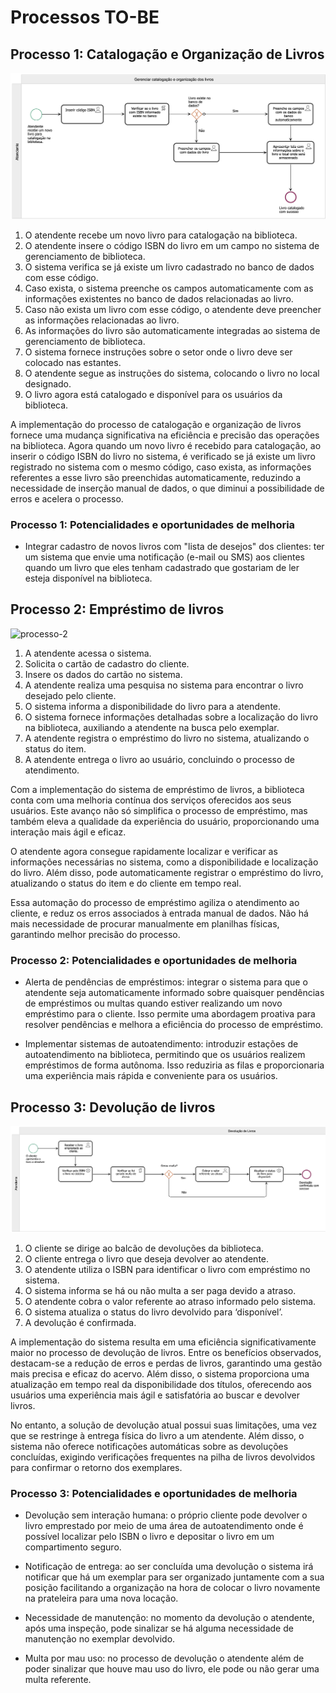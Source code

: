# Processos TO-BE

## Processo 1: Catalogação e Organização de Livros

![processo-1](assets/Processo%201%20-%20Catalogação%20e%20Organização%20de%20Livros.png)

1. O atendente recebe um novo livro para catalogação na biblioteca.
2. O atendente insere o código ISBN do livro em um campo no sistema de gerenciamento de biblioteca.
3. O sistema verifica se já existe um livro cadastrado no banco de dados com esse código.
4. Caso exista, o sistema preenche os campos automaticamente com as informações existentes no banco de dados relacionadas ao livro.
5. Caso não exista um livro com esse código, o atendente deve preencher as informações relacionadas ao livro.
6. As informações do livro são automaticamente integradas ao sistema de gerenciamento de biblioteca.
7. O sistema fornece instruções sobre o setor onde o livro deve ser colocado nas estantes.
8. O atendente segue as instruções do sistema, colocando o livro no local designado.
9. O livro agora está catalogado e disponível para os usuários da biblioteca.

A implementação do processo de catalogação e organização de livros fornece uma mudança significativa na eficiência e precisão das operações na biblioteca. Agora quando um novo livro é recebido para catalogação, ao inserir o código ISBN do livro no sistema, é verificado se já existe um livro registrado no sistema com o mesmo código, caso exista, as informações referentes a esse livro são preenchidas automaticamente, reduzindo a necessidade de inserção manual de dados, o que diminui a possibilidade de erros e acelera o processo.

### Processo 1: Potencialidades e oportunidades de melhoria

- Integrar cadastro de novos livros com "lista de desejos" dos clientes: ter um sistema que envie uma notificação (e-mail ou SMS) aos clientes quando um livro que eles tenham cadastrado que gostariam de ler esteja disponível na biblioteca.

## Processo 2: Empréstimo de livros

![processo-2](assets/Processo%202%20-%20Empréstimo%20de%20livros.png)

1. A atendente acessa o sistema.
2. Solicita o cartão de cadastro do cliente.
3. Insere os dados do cartão no sistema.
4. A atendente realiza uma pesquisa no sistema para encontrar o livro desejado pelo cliente.
5. O sistema informa a disponibilidade do livro para a atendente.
6. O sistema fornece informações detalhadas sobre a localização do livro na biblioteca, auxiliando a atendente na busca pelo exemplar.
7. A atendente registra o empréstimo do livro no sistema, atualizando o status do item.
8. A atendente entrega o livro ao usuário, concluindo o processo de atendimento.

Com a implementação do sistema de empréstimo de livros, a biblioteca conta com uma melhoria contínua dos serviços oferecidos aos seus usuários. Este avanço não só simplifica o processo de empréstimo, mas também eleva a qualidade da experiência do usuário, proporcionando uma interação mais ágil e eficaz.

O atendente agora consegue rapidamente localizar e verificar as informações necessárias no sistema, como a disponibilidade e localização do livro. Além disso, pode automaticamente registrar o empréstimo do livro, atualizando o status do item e do cliente em tempo real.

Essa automação do processo de empréstimo agiliza o atendimento ao cliente, e reduz os erros associados à entrada manual de dados. Não há mais necessidade de procurar manualmente em planilhas físicas, garantindo melhor precisão do processo.

### Processo 2: Potencialidades e oportunidades de melhoria

- Alerta de pendências de empréstimos: integrar o sistema para que o atendente seja automaticamente informado sobre quaisquer pendências de empréstimos ou multas quando estiver realizando um novo empréstimo para o cliente. Isso permite uma abordagem proativa para resolver pendências e melhora a eficiência do processo de empréstimo.

- Implementar sistemas de autoatendimento: introduzir estações de autoatendimento na biblioteca, permitindo que os usuários realizem empréstimos de forma autônoma. Isso reduziria as filas e proporcionaria uma experiência mais rápida e conveniente para os usuários.

## Processo 3: Devolução de livros

![process-3](assets/Processo%203%20-%20Devolução%20de%20livros.png)

1. O cliente se dirige ao balcão de devoluções da biblioteca.
2. O cliente entrega o livro que deseja devolver ao atendente.
3. O atendente utiliza o ISBN para identificar o livro com empréstimo no sistema.
4. O sistema informa se há ou não multa a ser paga devido a atraso.
5. O atendente cobra o valor referente ao atraso informado pelo sistema.
6. O sistema atualiza o status do livro devolvido para ‘disponível’.
7. A devolução é confirmada.

A implementação do sistema resulta em uma eficiência significativamente maior no processo de devolução de livros. Entre os benefícios observados, destacam-se a redução de erros e perdas de livros, garantindo uma gestão mais precisa e eficaz do acervo. Além disso, o sistema proporciona uma atualização em tempo real da disponibilidade dos títulos, oferecendo aos usuários uma experiência mais ágil e satisfatória ao buscar e devolver livros.

No entanto, a solução de devolução atual possui suas limitações, uma vez que se restringe à entrega física do livro a um atendente. Além disso, o sistema não oferece notificações automáticas sobre as devoluções concluídas, exigindo verificações frequentes na pilha de livros devolvidos para confirmar o retorno dos exemplares.

### Processo 3: Potencialidades e oportunidades de melhoria

- Devolução sem interação humana: o próprio cliente pode devolver o livro emprestado por meio de uma área de autoatendimento onde é possível localizar pelo ISBN o livro e depositar o livro em um compartimento seguro.

- Notificação de entrega: ao ser concluída uma devolução o sistema irá notificar que há um exemplar para ser organizado juntamente com a sua posição facilitando a organização na hora de colocar o livro novamente na prateleira para uma nova locação.

- Necessidade de manutenção: no momento da devolução o atendente, após uma inspeção, pode sinalizar se há alguma necessidade de manutenção no exemplar devolvido.

- Multa por mau uso: no processo de devolução o atendente além de poder sinalizar que houve mau uso do livro, ele pode ou não gerar uma multa referente.
